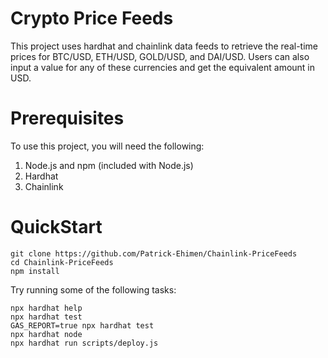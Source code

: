 # Crypto Price Feeds

This project uses hardhat and chainlink data feeds to retrieve the real-time prices for BTC/USD, ETH/USD, GOLD/USD, and DAI/USD. Users can also input a value for any of these currencies and get the equivalent amount in USD.

# Prerequisites

To use this project, you will need the following:

1. Node.js and npm (included with Node.js)
2. Hardhat
3. Chainlink

# QuickStart

```
git clone https://github.com/Patrick-Ehimen/Chainlink-PriceFeeds
cd Chainlink-PriceFeeds
npm install
```

Try running some of the following tasks:

```shell
npx hardhat help
npx hardhat test
GAS_REPORT=true npx hardhat test
npx hardhat node
npx hardhat run scripts/deploy.js
```

